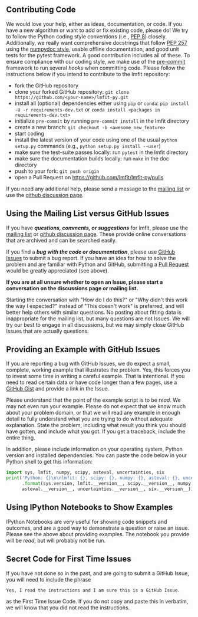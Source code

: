 ## Contributing Code

We would love your help, either as ideas, documentation, or code. If you have a
new algorithm or want to add or fix existing code, please do! We try to follow
the Python coding style conventions (i.e., [PEP 8](https://www.python.org/dev/peps/pep-0008/))
closely. Additionally, we really want comprehensive docstrings that follow
[PEP 257](https://www.python.org/dev/peps/pep-0257/) using the
[numpydoc style](https://numpydoc.readthedocs.io/en/latest/format.html#docstring-standard),
usable offline documentation, and good unit tests for the pytest framework. A
good contribution includes all of these. To ensure compliance with our coding
style, we make use of the [pre-commit](https://pre-commit.com/) framework to run
several *hooks* when committing code. Please follow the instructions below if
you intend to contribute to the lmfit repository:

- fork the GitHub repository
- clone your forked GitHub repository:
  ``git clone https://github.com/<your-name>/lmfit-py.git``
- install all (optional) dependencies either using ``pip`` or ``conda``:
  ``pip install -U -r requirements-dev.txt`` or
  ``conda install <packages in requirements-dev.txt>``
- initialize ``pre-commit`` by running ``pre-commit install`` in the lmfit directory
- create a new branch: ``git checkout -b <awesome_new_feature>``
- start coding
- install the latest version of your code using one of the usual ``python setup.py`` commands (e.g., ``python setup.py install --user``)
- make sure the test-suite passes locally: run ``pytest`` in the lmfit directory
- make sure the documentation builds locally: run ``make`` in the doc directory
- push to your fork: ``git push origin``
- open a Pull Request on https://github.com/lmfit/lmfit-py/pulls

If you need any additional help, please send a message to the
[mailing list](https://groups.google.com/group/lmfit-py) or use the
[github discussion page](https://github.com/lmfit/lmfit-py/discussions).

## Using the Mailing List versus GitHub Issues

If you have ***questions, comments, or suggestions*** for lmfit, please use
the [mailing list](https://groups.google.com/group/lmfit-py) or
[github discussion page](https://github.com/lmfit/lmfit-py/discussions).
These provide online conversations that are archived and can be searched
easily.

If you find a ***bug with the code or documentation***, please use
[GitHub Issues](https://github.com/lmfit/lmfit-py/issues) to submit a bug report.
If you have an idea for how to solve the problem and are familiar with Python
and GitHub, submitting a [Pull Request](https://github.com/lmfit/lmfit-py/pulls)
would be greatly appreciated (see above).

**If you are at all unsure whether to open an Issue, please start a
conversation on the discussions page or mailing list.**

Starting the conversation with "How do I do this?" or "Why didn't this work
the way I expected?"  instead of "This doesn't work" is preferred, and will
better help others with similar questions. No posting about fitting data is
inappropriate for the mailing list, but many questions are not Issues. We
will try our best to engage in all discussions, but we may simply close
GitHub Issues that are actually questions.


## Providing an Example with GitHub Issues

If you are reporting a bug with GitHub Issues, we do expect a small, complete,
working example that illustrates the problem. Yes, this forces you to invest
some time in writing a careful example. That is intentional. If you need to
read certain data or have code longer than a few pages, use a
[GitHub Gist](https://gist.github.com/) and provide a link in the Issue.

Please understand that the point of the example script is to be *read*.
We may not even run your example. Please do not expect that we know much
about your problem domain, or that we will read any example in enough detail
to fully understand what you are trying to do without adequate explanation.
State the problem, including what result you think you should have
gotten, and include what you got. If you get a traceback, include the
entire thing.

In addition, please include information on your operating system, Python
version and installed dependencies. You can paste the code below in your
Python shell to get this information:

```python
import sys, lmfit, numpy, scipy, asteval, uncertainties, six
print('Python: {}\n\nlmfit: {}, scipy: {}, numpy: {}, asteval: {}, uncertainties: {}, six: {}'\
	  .format(sys.version, lmfit.__version__, scipy.__version__, numpy.__version__, \
	  asteval.__version__, uncertainties.__version__, six.__version__))
```


## Using IPython Notebooks to Show Examples

IPython Notebooks are very useful for showing code snippets and outcomes,
and are a good way to demonstrate a question or raise an issue. Please
see the above about providing examples. The notebook you provide will be
*read*, but will probably not be run.


## Secret Code for First Time Issues

If you have not done so in the past, and are going to submit a GitHub Issue,
you will need to include the phrase

```
Yes, I read the instructions and I am sure this is a GitHub Issue.
```

as the First Time Issue Code. If you do not copy and paste this in verbatim,
we will know that you did not read the instructions.
